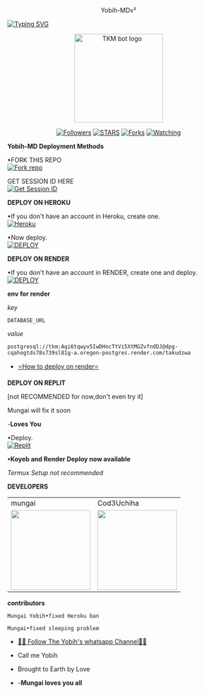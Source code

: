 <p align="center">
Yobih-MDv²
</p>

<a href="https://git.io/typing-svg"><img src="https://readme-typing-svg.demolab.com?font=Black+Ops+One&size=50&pause=1000&color=DAA520&center=true&width=910&height=100&lines=THANKS FOR CHOOSING +TKM-bot;MULTI+DEVICE+WHATSAPP+BOT" alt="Typing SVG" /></a>
  </p>

<p align="center">
  <a href="https://github.com/Cod3Uchiha">
    <img alt="TKM bot logo" height="200" src="https://telegra.ph/file/e07a3d933fb4cad0b3791.jpg">
  </a>
</p>

<p align="center">
  <a href="https://github.com/Cod3Uchiha?tab=followers"><img title="Followers" src="https://img.shields.io/github/followers/Cod3Uchiha?label=Followers&style=social"></a>
  <a href="https://github.com/Cod3Uchiha/TKM-bot/stargazers/"><img title="STARS" src="https://img.shields.io/github/stars/Cod3Uchiha/TKM-bot?&style=social"></a>
  <a href="https://github.com/Cod3Uchiha/TKM-bot/network/members"><img title="Forks" src="https://img.shields.io/github/forks/Cod3Uchiha/TKM-bot?style=social"></a>
  <a href="https://github.com/Cod3Uchiha/TKM-bot/watchers"><img title="Watching" src="https://img.shields.io/github/watchers/Cod3Uchiha/TKM-bot?label=Watching&style=social"></a>
</p>

 **Yobih-MD Deployment Methods**

•FORK THIS REPO
 <br>
 <a href='https://github.com/Cod3Uchiha/TKM-bot/fork' target="_blank"><img alt='Fork repo' src='https://img.shields.io/badge/Fork-black?style=for-the-badge&logo=git&logoColor=white'/></a>

 GET SESSION ID HERE
 <br>
 <a href='https://tkmsession-929e14d27646.herokuapp.com/' target="_blank"><img alt='Get Session ID' src='https://img.shields.io/badge/Get session id-blue?style=for-the-badge&logo=opencv&logoColor=white'/></a> 

**DEPLOY ON HEROKU**

•If you don't have an account in Heroku, create one.
   <br>
    <a href='https://signup.heroku.com/' target="_blank"><img alt='Heroku' src='https://img.shields.io/badge/-Create-purple?style=for-the-badge&logo=heroku&logoColor=white'/></a>

•Now deploy.
    <br>
    <a href='https://dashboard.heroku.com/new?template=https://github.com/Cod3Uchiha/TKM-bot' target="_blank"><img alt='DEPLOY' src='https://img.shields.io/badge/-DEPLOY-purple?style=for-the-badge&logo=heroku&logoColor=white'/></a>

**DEPLOY ON RENDER**

•If you don't have an account in RENDER, create one and deploy.
    <br>
    <a href='https://dashboard.render.com/select-repo?type=web' target="_blank"><img alt='DEPLOY' src='https://img.shields.io/badge/-DEPLOY-black?style=for-the-badge&logo=render&logoColor=white'/></a>

**env for render**

_key_

```
DATABASE_URL
```
_value_

```
postgresql://tkm:Aqi6tqwyv5IwDHncTtVi5XtMGZvfndDJ@dpg-cqahogtds78s739sl81g-a.oregon-postgres.render.com/takudzwa
```
* [⭐️How to deploy on render⭐️](https://youtu.be/FiRpFMZZrMU?si=tyLUSRBqLt4wyfK-)


**DEPLOY ON REPLIT**

[not RECOMMENDED for now,don't even try it]

Mungai will fix it soon

-**Loves You**

•Deploy.
    <br>
    <a href='https://replit.com/github/Cod3Uchiha/TKM-bot' target="_blank"><img alt='Replit' src='https://img.shields.io/badge/-Deploy-red?style=for-the-badge&logo=replit&logoColor=white'/></a>

**•Koyeb and Render Deploy now available**

_Termux Setup not recommended_

**DEVELOPERS**

<table>
  <tr>
    <td>mungai</td>
    <td>Cod3Uchiha</td>
  </tr>
  <tr>
    <td><a href="https://github.com/DannyAkintunde"><img src="https://avatars.githubusercontent.com/u/142972494?v=4" width="180"</td>
    <td><a href="https://github.com/Cod3Uchiha"><img src="https://telegra.ph/file/7d1d362a15f946d427db1.jpg" width="180"</td>
  </tr>
</table>

**contributors**

```
Mungai Yobih•fixed Heroku ban
```
```
Mungai•fixed sleeping problem
```

* [🧑‍💻 Follow The Yobih's whatsapp Channel🧑‍💻](https://whatsapp.com/channel/0029VaKjSra9WtC0kuJqvl0g)

* Call me Yobih

* Brought to Earth by Love

* -**Mungai loves you all**


